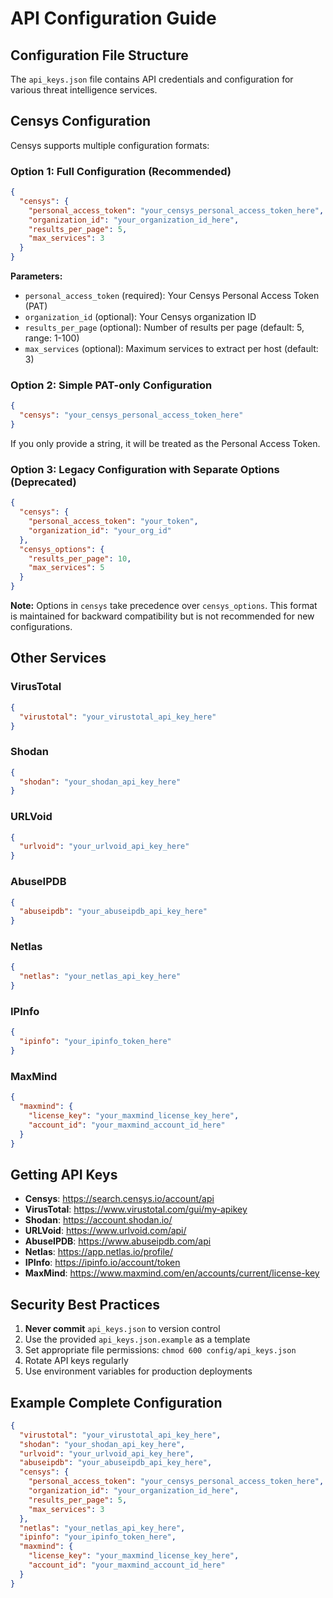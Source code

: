 # API Configuration Guide

## Configuration File Structure

The `api_keys.json` file contains API credentials and configuration for various threat intelligence services.

## Censys Configuration

Censys supports multiple configuration formats:

### Option 1: Full Configuration (Recommended)

```json
{
  "censys": {
    "personal_access_token": "your_censys_personal_access_token_here",
    "organization_id": "your_organization_id_here",
    "results_per_page": 5,
    "max_services": 3
  }
}
```

**Parameters:**
- `personal_access_token` (required): Your Censys Personal Access Token (PAT)
- `organization_id` (optional): Your Censys organization ID
- `results_per_page` (optional): Number of results per page (default: 5, range: 1-100)
- `max_services` (optional): Maximum services to extract per host (default: 3)

### Option 2: Simple PAT-only Configuration

```json
{
  "censys": "your_censys_personal_access_token_here"
}
```

If you only provide a string, it will be treated as the Personal Access Token.

### Option 3: Legacy Configuration with Separate Options (Deprecated)

```json
{
  "censys": {
    "personal_access_token": "your_token",
    "organization_id": "your_org_id"
  },
  "censys_options": {
    "results_per_page": 10,
    "max_services": 5
  }
}
```

**Note:** Options in `censys` take precedence over `censys_options`. This format is maintained for backward compatibility but is not recommended for new configurations.

## Other Services

### VirusTotal
```json
{
  "virustotal": "your_virustotal_api_key_here"
}
```

### Shodan
```json
{
  "shodan": "your_shodan_api_key_here"
}
```

### URLVoid
```json
{
  "urlvoid": "your_urlvoid_api_key_here"
}
```

### AbuseIPDB
```json
{
  "abuseipdb": "your_abuseipdb_api_key_here"
}
```

### Netlas
```json
{
  "netlas": "your_netlas_api_key_here"
}
```

### IPInfo
```json
{
  "ipinfo": "your_ipinfo_token_here"
}
```

### MaxMind
```json
{
  "maxmind": {
    "license_key": "your_maxmind_license_key_here",
    "account_id": "your_maxmind_account_id_here"
  }
}
```

## Getting API Keys

- **Censys**: https://search.censys.io/account/api
- **VirusTotal**: https://www.virustotal.com/gui/my-apikey
- **Shodan**: https://account.shodan.io/
- **URLVoid**: https://www.urlvoid.com/api/
- **AbuseIPDB**: https://www.abuseipdb.com/api
- **Netlas**: https://app.netlas.io/profile/
- **IPInfo**: https://ipinfo.io/account/token
- **MaxMind**: https://www.maxmind.com/en/accounts/current/license-key

## Security Best Practices

1. **Never commit** `api_keys.json` to version control
2. Use the provided `api_keys.json.example` as a template
3. Set appropriate file permissions: `chmod 600 config/api_keys.json`
4. Rotate API keys regularly
5. Use environment variables for production deployments

## Example Complete Configuration

```json
{
  "virustotal": "your_virustotal_api_key_here",
  "shodan": "your_shodan_api_key_here",
  "urlvoid": "your_urlvoid_api_key_here",
  "abuseipdb": "your_abuseipdb_api_key_here",
  "censys": {
    "personal_access_token": "your_censys_personal_access_token_here",
    "organization_id": "your_organization_id_here",
    "results_per_page": 5,
    "max_services": 3
  },
  "netlas": "your_netlas_api_key_here",
  "ipinfo": "your_ipinfo_token_here",
  "maxmind": {
    "license_key": "your_maxmind_license_key_here",
    "account_id": "your_maxmind_account_id_here"
  }
}
```
